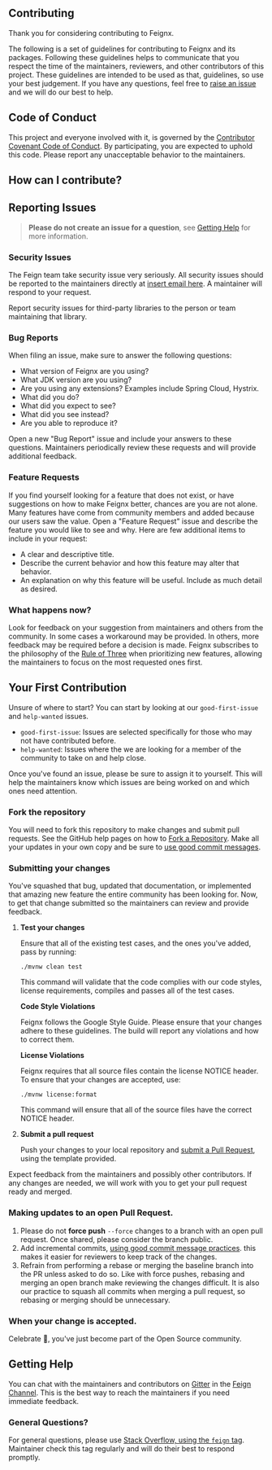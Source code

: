 Contributing
---
Thank you for considering contributing to Feignx.

The following is a set of guidelines for contributing to Feignx and its packages.  Following these
guidelines helps to communicate that you respect the time of the maintainers, reviewers, and other
contributors of this project.  These guidelines are intended to be used as that, guidelines, so
use your best judgement.  If you have any questions, feel free to [raise an issue](https://github.com/openfeign/feignx/issues)
and we will do our best to help.

Code of Conduct
---
This project and everyone involved with it, is governed by the 
[Contributor Covenant Code of Conduct](https://www.contributor-covenant.org/version/1/4/code-of-conduct.md).  By participating, you are expected to uphold this code.
Please report any unacceptable behavior to the maintainers.

How can I contribute?
---

Reporting Issues
---
> **Please do not create an issue for a question**, see [Getting Help](#Getting-Help) 
for more information.

### Security Issues

The Feign team take security issue very seriously.  All security issues should be reported to the maintainers directly at [insert email here]().
A maintainer will respond to your request.

Report security issues for third-party libraries to the person or team maintaining that library.  

### Bug Reports

When filing an issue, make sure to answer the following questions:

* What version of Feignx are you using?
* What JDK version are you using?
* Are you using any extensions?  Examples include Spring Cloud, Hystrix.
* What did you do?
* What did you expect to see?
* What did you see instead?
* Are you able to reproduce it?

Open a new "Bug Report" issue and include your answers to these questions.  Maintainers periodically
review these requests and will provide additional feedback.

### Feature Requests

If you find yourself looking for a feature that does not exist, or have suggestions on how to make 
Feignx better, chances are you are not alone.  Many features have come from community members and 
added because our users saw the value.  Open a "Feature Request" issue and describe the feature 
you would like to see and why.  Here are few additional items to include in your request:

* A clear and descriptive title.
* Describe the current behavior and how this feature may alter that behavior.
* An explanation on why this feature will be useful.  Include as much detail as desired.

### What happens now?

Look for feedback on your suggestion from maintainers and others from the community.  In some cases
a workaround may be provided.  In others, more feedback may be required before a decision is made.
Feignx subscribes to the philosophy of the [Rule of Three](https://blog.codinghorror.com/rule-of-three/) 
when prioritizing new features, allowing the maintainers to focus on the most requested ones first.

Your First Contribution
---
Unsure of where to start?  You can start by looking at our `good-first-issue` and `help-wanted` issues.

* `good-first-issue`: Issues are selected specifically for those who may not have contributed before.
* `help-wanted`: Issues where the we are looking for a member of the community to take on and help close.

Once you've found an issue, please be sure to assign it to yourself.  This will help the maintainers know
which issues are being worked on and which ones need attention.

### Fork the repository

You will need to fork this repository to make changes and submit pull requests.  See the GitHub help
pages on how to [Fork a Repository](https://help.github.com/en/articles/fork-a-repo).  Make all your 
updates in your own copy and be sure to [use good commit messages](https://chris.beams.io/posts/git-commit/).

### Submitting your changes
 
You've squashed that bug, updated that documentation, or implemented that amazing new feature the entire
community has been looking for.  Now, to get that change submitted so the maintainers can review and provide
feedback.

1.  **Test your changes**
    
    Ensure that all of the existing test cases, and the ones you've added, pass by running:

     ```
     ./mvnw clean test
     ```
     
     This command will validate that the code complies with our code styles, license requirements, compiles
     and passes all of the test cases.  
     
     **Code Style Violations**
     
     Feignx follows the Google Style Guide.  Please ensure that your changes adhere to these guidelines.
     The build will report any violations and how to correct them.
     
     **License Violations**
     
     Feignx requires that all source files contain the license NOTICE header.  To ensure that your changes
     are accepted, use:
     
     ```
     ./mvnw license:format
     ```
     
     This command will ensure that all of the source files have the correct NOTICE header.

2.  **Submit a pull request**

     Push your changes to your local repository and [submit a Pull Request](https://help.github.com/articles/using-pull-requests), 
     using the template provided.
     
 Expect feedback from the maintainers and possibly other contributors.  If any changes are needed, we will
 work with you to get your pull request ready and merged.
 
### Making updates to an open Pull Request.
 
1.  Please do not **force push** `--force` changes to a branch with an open pull request.  Once shared, 
please consider the branch public.  
2.  Add incremental commits, [using good commit message practices](https://chris.beams.io/posts/git-commit/).
this makes it easier for reviewers to keep track of the changes.
3.  Refrain from performing a rebase or merging the baseline branch into the PR unless asked to do so.
Like with force pushes, rebasing and merging an open branch make reviewing the changes difficult.  It is also
our practice to squash all commits when merging a pull request, so rebasing or merging should be unnecessary.
 
### When your change is accepted.
 
Celebrate :tada:, you've just become part of the Open Source community.
 
Getting Help
---

You can chat with the maintainers and contributors on [Gitter](https://gitter.im) in the
[Feign Channel](https://gitter.im/OpenFeign/feign).  This is the best way to reach the maintainers if
you need immediate feedback.

### General Questions?
 
For general questions, please use [Stack Overflow, using the `feign` tag](https://stackoverflow.com/questions/tagged/feign).
Maintainer check this tag regularly and will do their best to respond promptly.  
